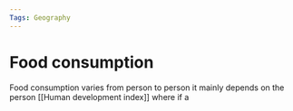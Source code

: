 ```yaml
---
Tags: Geography
---
```


# Food consumption
Food consumption varies from person to person it mainly depends on the person [[Human development index]]  where if a 